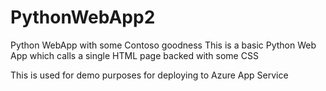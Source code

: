 # PythonWebApp2
Python WebApp with some Contoso goodness
This is a basic Python Web App which calls a single HTML page backed with some CSS

This is used for demo purposes for deploying to Azure App Service
